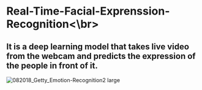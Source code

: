 # Real-Time-Facial-Exprenssion-Recognition<\br>

## It is a deep learning model that takes live video from the webcam and predicts the expression of the people in front of it. 


![082018_Getty_Emotion-Recognition2 large](https://user-images.githubusercontent.com/34737471/62004930-5c40f280-b149-11e9-9afd-24cc0d8ba738.jpg)
